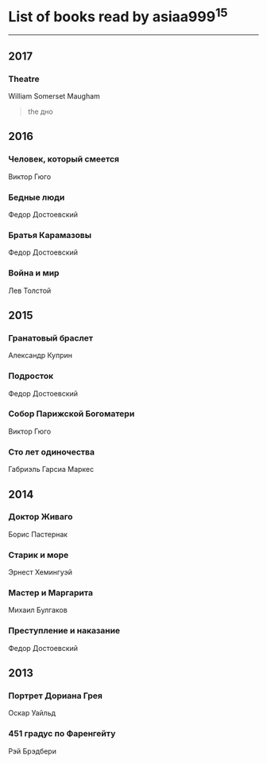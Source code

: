 # List of books read by asiaa999<sup>15</sup>
---

## 2017

### Theatre
William Somerset Maugham
> the дно



## 2016

### Человек, который смеется
Виктор Гюго


### Бедные люди
Федор Достоевский


### Братья Карамазовы
Федор Достоевский


### Война и мир
Лев Толстой



## 2015

### Гранатовый браслет
Александр Куприн


### Подросток
Федор Достоевский


### Собор Парижской Богоматери
Виктор Гюго


### Сто лет одиночества
Габриэль Гарсиа Маркес



## 2014

### Доктор Живаго
Борис Пастернак


### Старик и море
Эрнест Хемингуэй


### Мастер и Маргарита
Михаил Булгаков


### Преступление и наказание
Федор  Достоевский



## 2013

### Портрет Дориана Грея
Оскар Уайльд


### 451 градус по Фаренгейту
Рэй Брэдбери




